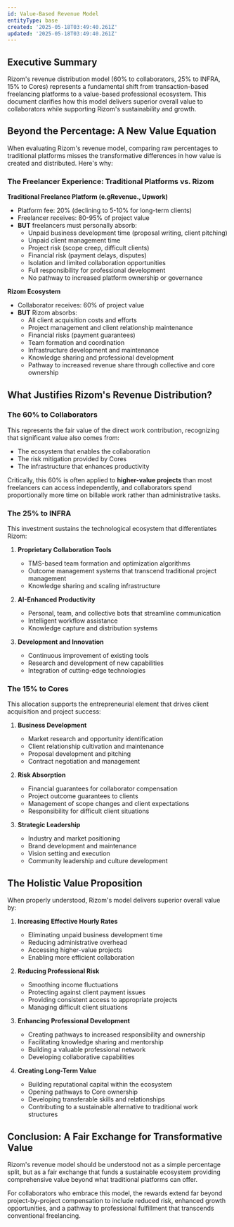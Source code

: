 ```yaml
---
id: Value-Based Revenue Model
entityType: base
created: '2025-05-18T03:49:40.261Z'
updated: '2025-05-18T03:49:40.261Z'
---
```

## Executive Summary

Rizom's revenue distribution model (60% to collaborators, 25% to INFRA, 15% to Cores) represents a fundamental shift from transaction-based freelancing platforms to a value-based professional ecosystem. This document clarifies how this model delivers superior overall value to collaborators while supporting Rizom's sustainability and growth.

## Beyond the Percentage: A New Value Equation

When evaluating Rizom's revenue model, comparing raw percentages to traditional platforms misses the transformative differences in how value is created and distributed. Here's why:

### The Freelancer Experience: Traditional Platforms vs. Rizom

**Traditional Freelance Platform (e.gRevenue., Upwork)**
- Platform fee: 20% (declining to 5-10% for long-term clients)
- Freelancer receives: 80-95% of project value
- **BUT** freelancers must personally absorb:
  - Unpaid business development time (proposal writing, client pitching)
  - Unpaid client management time
  - Project risk (scope creep, difficult clients)
  - Financial risk (payment delays, disputes)
  - Isolation and limited collaboration opportunities
  - Full responsibility for professional development
  - No pathway to increased platform ownership or governance

**Rizom Ecosystem**
- Collaborator receives: 60% of project value
- **BUT** Rizom absorbs:
  - All client acquisition costs and efforts
  - Project management and client relationship maintenance
  - Financial risks (payment guarantees) 
  - Team formation and coordination
  - Infrastructure development and maintenance
  - Knowledge sharing and professional development
  - Pathway to increased revenue share through collective and core ownership

## What Justifies Rizom's Revenue Distribution?

### The 60% to Collaborators

This represents the fair value of the direct work contribution, recognizing that significant value also comes from:
- The ecosystem that enables the collaboration
- The risk mitigation provided by Cores
- The infrastructure that enhances productivity

Critically, this 60% is often applied to **higher-value projects** than most freelancers can access independently, and collaborators spend proportionally more time on billable work rather than administrative tasks.

### The 25% to INFRA

This investment sustains the technological ecosystem that differentiates Rizom:

1. **Proprietary Collaboration Tools**
   - TMS-based team formation and optimization algorithms
   - Outcome management systems that transcend traditional project management
   - Knowledge sharing and scaling infrastructure

2. **AI-Enhanced Productivity**
   - Personal, team, and collective bots that streamline communication
   - Intelligent workflow assistance
   - Knowledge capture and distribution systems

3. **Development and Innovation**
   - Continuous improvement of existing tools
   - Research and development of new capabilities
   - Integration of cutting-edge technologies

### The 15% to Cores

This allocation supports the entrepreneurial element that drives client acquisition and project success:

1. **Business Development**
   - Market research and opportunity identification
   - Client relationship cultivation and maintenance
   - Proposal development and pitching
   - Contract negotiation and management

2. **Risk Absorption**
   - Financial guarantees for collaborator compensation
   - Project outcome guarantees to clients
   - Management of scope changes and client expectations
   - Responsibility for difficult client situations

3. **Strategic Leadership**
   - Industry and market positioning
   - Brand development and maintenance
   - Vision setting and execution
   - Community leadership and culture development

## The Holistic Value Proposition

When properly understood, Rizom's model delivers superior overall value by:

1. **Increasing Effective Hourly Rates**
   - Eliminating unpaid business development time
   - Reducing administrative overhead
   - Accessing higher-value projects
   - Enabling more efficient collaboration

2. **Reducing Professional Risk**
   - Smoothing income fluctuations
   - Protecting against client payment issues
   - Providing consistent access to appropriate projects
   - Managing difficult client situations

3. **Enhancing Professional Development**
   - Creating pathways to increased responsibility and ownership
   - Facilitating knowledge sharing and mentorship
   - Building a valuable professional network
   - Developing collaborative capabilities

4. **Creating Long-Term Value**
   - Building reputational capital within the ecosystem
   - Opening pathways to Core ownership
   - Developing transferable skills and relationships
   - Contributing to a sustainable alternative to traditional work structures

## Conclusion: A Fair Exchange for Transformative Value

Rizom's revenue model should be understood not as a simple percentage split, but as a fair exchange that funds a sustainable ecosystem providing comprehensive value beyond what traditional platforms can offer.

For collaborators who embrace this model, the rewards extend far beyond project-by-project compensation to include reduced risk, enhanced growth opportunities, and a pathway to professional fulfillment that transcends conventional freelancing.
